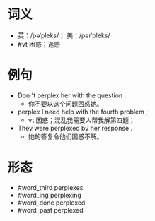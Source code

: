 # 词义
- 英：/pəˈpleks/； 美：/pərˈpleks/
- #vt 困惑；迷惑
# 例句
- Don 't perplex her with the question .
	- 你不要以这个问题困惑她。
- perplex I need help with the fourth problem ;
	- vt.困惑；混乱我需要人帮我解第四题；
- They were perplexed by her response .
	- 她的答复令他们困惑不解。
# 形态
- #word_third perplexes
- #word_ing perplexing
- #word_done perplexed
- #word_past perplexed
